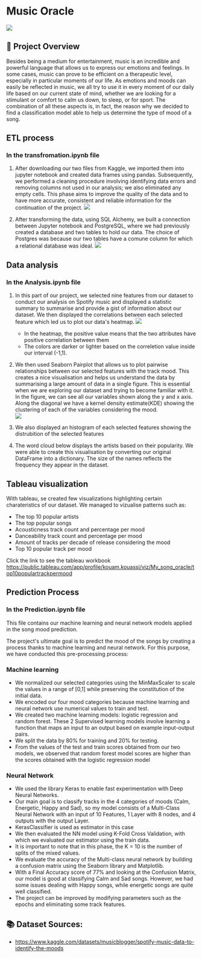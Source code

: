 # Music Oracle
![](image/467733455_orig.jpg)

## 📝 Project Overview
Besides being a medium for entertainment, music is an incredible and powerful language that allows us to express our emotions and feelings. In some cases, music can prove to be efficient on a therapeutic level, especially in particular moments of our life. As emotions and moods can easily be reflected in music, we all try to use it in every moment of our daily life based on our current state of mind, whether we are looking for a stimulant or comfort to calm us down, to sleep, or for sport. The combination of all these aspects is, in fact, the reason why we decided to find a classification model able to help us determine the type of mood of a song. 

## ETL process
### In the transfromation.ipynb file
1. After downloading our two files from Kaggle, we imported them into jupyter notebook and created data frames using pandas.
Subsequently, we performed a cleaning procedure involving identifying data errors and removing columns not used in our analysis; we also eliminated any empty cells. This phase aims to improve the quality of the data and to have more accurate, consistent and reliable information for the continuation of the project.
![](/image/transformation.png)

2. After transforming the data, using SQL Alchemy, we built a connection between Jupyter notebook and PostgreSQL, where we had previously created a database and two tables to hold our data.
The choice of Postgres was because our two tables have a comune column for which a relational database was ideal.
![](image/dbconn.png)

## Data analysis
### In the Analysis.ipynb file

1. In this part of our project, we selected nine features from our dataset to conduct our analysis on Spotify music and displayed a statistic summary to summarise and provide a gist of information about our dataset. 
We then displayed the correlations between each selected feature which led us to plot our data's heatmap.
![](image/heatmap.png)

      * In the heatmap, the positive value means that the two attributes have positive correlation between them
      * The colors are darker or lighter based on the correletion value inside our interval (-1,1). 
2. We then used Seaborn Pairplot that allows us to plot pairwise relationships between our selected features with the track mood. This creates a nice visualisation and helps us understand the data by summarising a large amount of data in a single figure. This is essential when we are exploring our dataset and trying to become familiar with it. In the figure, we can see all our variables shown along the y and x axis. Along the diagonal we have a kernel density estimate(KDE) showing the clustering of each of the variables considering the mood.  
![](image/pairplot.png)

3. We also displayed an histogram of each selected features showing the distrubition of the selected features
4. The word cloud below displays the artists based on their popularity. We were able to create this visualisation by converting our original <br>
DataFrame into a dictionary. The size of the names reflects the frequency they appear in the dataset.




## Tableau visualization
With tableau, se created few visualizations highlighting certain charateristics of our dataset. We managed to vizualise patterns such as:
* The top 10 popular artists
* The top popular songs
* Acousticness track count and percentage per mood
* Danceability track count and percentage per mood
* Amount of tracks per decade of release considering the mood
* Top 10 popular track per mood

Click the link to see the tableau workbook 
https://public.tableau.com/app/profile/kouam.kouassi/viz/My_song_oracle/top10populartrackpermood


## Prediction Process
### In the Prediction.ipynb file
This file contains our machine learning and neural network models applied in the song mood prediction.

The project's ultimate goal is to predict the mood of the songs by creating a process thanks to machine learning and neural network.
For this purpose, we have conducted this pre-processing process:

### Machine learning

* We normalized our selected categories using the MinMaxScaler to scale the values in a range of [0,1] while preserving the constitution of the initial data.
* We encoded our four mood categories because machine learning and neural network use numerical values to train and test.
* We created two machine learning models: logistic regression and random forest. These 2 Supervised learning models involve learning a function that maps an input to an output based on example input-output pairs.
* We split the data by 80% for training and 20% for testing.
* From the values of the test and train scores obtained from our two models, we observed that random forest model scores are higher than the scores obtained with the logistic regression model

### Neural Network

* We used the library Keras to enable fast experimentation with Deep Neural Networks.
* Our main goal is to classify tracks in the 4 categories of moods (Calm, Energetic, Happy and Sad), so my model consists of a Multi-Class Neural Network with an input of 10 Features, 1 Layer with 8 nodes, and 4 outputs with the output Layer.
* KerasClassifier is used as estimator in this case  
* We then evaluated the NN model using K-Fold Cross Validation, with which we evaluated our estimator using the train data.
* It is important to note that in this phase, the K = 10 is the number of splits of the mixed values.
* We evaluate the accuracy of the Multi-class neural network by building a confusion matrix using the Seaborn library and Matplotlib.
* With a Final Accuracy score of 77% and looking at the Confusion Matrix, our model is good at classifying Calm and Sad songs. However, we had some issues dealing with Happy songs, while energetic songs are quite well classified.
* The project can be improved by modifying parameters such as the epochs and eliminating some track features.


## 📚 Dataset Sources:


* https://www.kaggle.com/datasets/musicblogger/spotify-music-data-to-identify-the-moods


